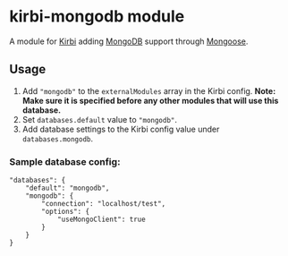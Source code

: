 # kirbi-mongodb module
A module for [Kirbi](https://github.com/richardson-media-house/kirbi) adding [MongoDB](https://www.mongodb.com) support through [Mongoose](http://mongoosejs.com).<!--  -->
  
## Usage
1. Add `"mongodb"` to the `externalModules` array in the Kirbi config. <b>Note: Make sure it is specified before any other modules that will use this database.</b>
2. Set `databases.default` value to `"mongodb"`.
3. Add database settings to the Kirbi config value under `databases.mongodb`. 


### Sample database config:

```
"databases": {
    "default": "mongodb",
    "mongodb": {
        "connection": "localhost/test",
        "options": {
            "useMongoClient": true
        }
    }
}
```